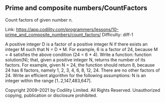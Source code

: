 Prime and composite numbers/CountFactors
------------------------
Count factors of given number n.

Link: https://app.codility.com/programmers/lessons/10-prime_and_composite_numbers/count_factors/
Difficulty: diff-1

A positive integer D is a factor of a positive integer N if there exists an integer M such that N = D * M.
For example, 6 is a factor of 24, because M = 4 satisfies the above condition (24 = 6 * 4).
Write a function:
function solution(N);
that, given a positive integer N, returns the number of its factors.
For example, given N = 24, the function should return 8, because 24 has 8 factors, namely 1, 2, 3, 4, 6, 8, 12, 24. There are no other factors of 24.
Write an efficient algorithm for the following assumptions:
N is an integer within the range [1..2,147,483,647].



Copyright 2009–2021 by Codility Limited. All Rights Reserved. Unauthorized copying, publication or disclosure prohibited.